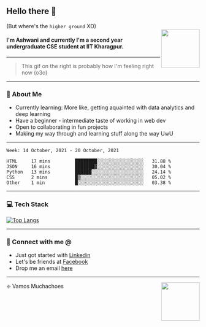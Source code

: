 ## Hello there 👋
(But where's the `higher ground` XD)
<br>
<img align="right" height = "100" width = "100" src="./svg/giphy.webp">   
#### I'm Ashwani and currently I'm a second year undergraduate CSE student at IIT Kharagpur.
---
> This gif on the right is probably how I'm feeling right now (o3o)
---
### 🥔 About Me
* Currently learning: More like, getting aquainted with data analytics and deep learning
* Have a beginner - intermediate taste of working in web dev
* Open to collaborating in fun projects
* Making my way through and learning stuff along the way UwU   
---
<!--START_SECTION:waka-->
```text
Week: 14 October, 2021 - 20 October, 2021

HTML     17 mins         ████████░░░░░░░░░░░░░░░░░   31.88 % 
JSON     16 mins         ███████▓░░░░░░░░░░░░░░░░░   30.04 % 
Python   13 mins         ██████░░░░░░░░░░░░░░░░░░░   24.14 % 
CSS      2 mins          █▒░░░░░░░░░░░░░░░░░░░░░░░   05.02 % 
Other    1 min           █░░░░░░░░░░░░░░░░░░░░░░░░   03.38 % 
```
<!--END_SECTION:waka-->

---
### 💻 Tech Stack
[![Top Langs](https://github-readme-stats.vercel.app/api/top-langs/?username=sneaky-potato&layout=compact)](https://github.com/anuraghazra/github-readme-stats)

---
### 🤝 Connect with me @
* Just got started with [Linkedin](https://www.linkedin.com/in/ashwani-kumar-kamal-774460212/)
* Let's be friends at [Facebook](https://www.facebook.com/ashwani.kamal.3979/)
* Drop me an email [here](mailto:rajivkamal.im421@gmail.com)   
---
<img align = "right" height = "100" width = "100" src="https://media.giphy.com/media/LwHaQCGZMdD9Ghalrl/giphy.gif">   

❇️ Vamos Muchachoes
